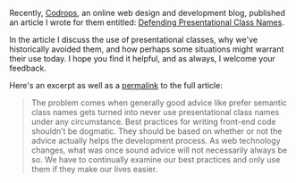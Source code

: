 <!--
{
  "layout": "article",
  "title": "Defending Presentational Class Names",
  "date": "2013-01-24T08:57:01-08:00",
  "tags": [
    "CSS",
    "HTML",
    "OOCSS"
  ]
}
-->

Recently, [Codrops](http://tympanus.net/codrops/), an online web design and development blog, published an article I wrote for them entitled: [Defending Presentational Class Names](http://tympanus.net/codrops/2013/01/22/defending-presentational-class-names/).

In the article I discuss the use of presentational classes, why we've historically avoided them, and how perhaps some situations might warrant their use today. I hope you find it helpful, and as always, I welcome your feedback.

Here's an excerpt as well as a [permalink](http://tympanus.net/codrops/2013/01/22/defending-presentational-class-names/) to the full article:

> The problem comes when generally good advice like prefer semantic class names gets turned into never use presentational class names under any circumstance. Best practices for writing front-end code shouldn’t be dogmatic. They should be based on whether or not the advice actually helps the development process. As web technology changes, what was once sound advice will not necessarily always be so. We have to continually examine our best practices and only use them if they make our lives easier.

